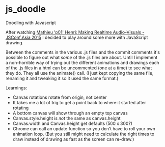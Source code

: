 # js_doodle
Doodling with Javascript

After watching [Mathieu 'p01' Henri: Making Realtime Audio-Visuals - JSConf.Asia 2015](https://www.youtube.com/watch?v=16oLi1kvLHs&feature=youtu.be)
I decided to play around some more with JavaScript drawing.

Between the comments in the various .js files and the commit comments
it's possible to figure out what _some_ of the .js files are about.
Until I implement a non-horrible way of trying out the different
animations and drawings each of the .js files in a.html can be
uncommented (one at a time) to see what they do. They all use the
animate() call. (I just kept copying the same file, renaming it and
tweaking it so it used the same format.)

Learnings:
* Canvas rotations rotate from origin, not center
* It takes me a lot of trig to get a point back to where it started
  after rotating
* A bottom canvas will show through an empty top canvas
* Canvas.style.height is _not_ the same as canvas.height
* Canvas.width and Canvas.height get defaults (500 x 300?)
* Chrome can call an update function so you don't have to roll
  your own animation loop. (But you still might need to calculate
  the right times to draw instead of drawing as fast as the screen
  can re-draw.)
